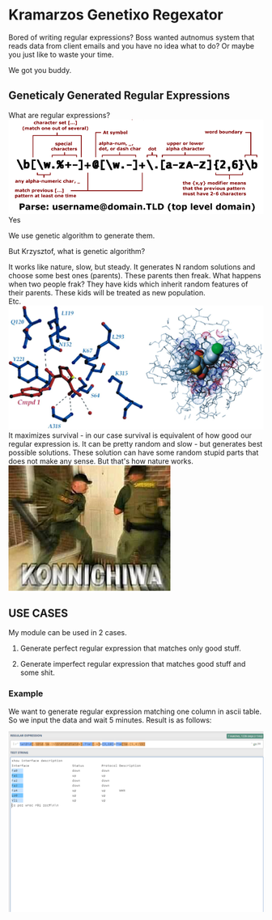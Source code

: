 ﻿# Kramarzos Genetixo Regexator

Bored of writing regular expressions?
Boss wanted autnomus system that reads data from client emails and you have no idea what to do?
Or maybe you just like to waste your time.

We got you buddy.

## Geneticaly Generated Regular Expressions

What are regular expressions? <br>
![meme1](./to_readme/meme1.png)<br>
Yes

We use genetic algorithm to generate them.

But Krzysztof, what is genetic algorithm?

It works like nature, slow, but steady. 
It generates N random solutions and choose some best ones (parents).
These parents then freak. What happens when two people frak? They have kids which 
inherit random features of their parents. These kids will be treated as new population. <br>
Etc.<br>
![meme2](./to_readme/meme2.png)<br>
It maximizes survival - in our case survival is equivalent of how good our regular expression is.
It can be pretty random and slow - but generates best possible solutions.
These solution can have some random stupid parts that does not make any sense. But that's how nature works.
![meme3](./to_readme/meme3.png)<br>

## USE CASES

My module can be used in 2 cases. <br>

1. Generate perfect regular expression that matches only good stuff.<br>

2. Generate imperfect regular expression that matches good stuff and some shit.<br>


### Example

We want to generate regular expression matching one column in ascii table.<br>
So we input the data and wait 5 minutes. Result is as follows: <br>

![meme5](./to_readme/przyklad.png)<br>


